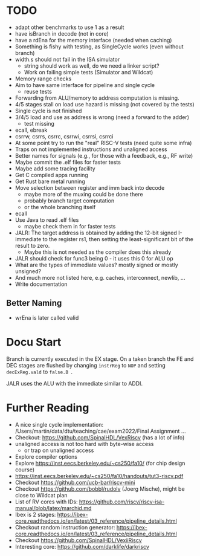 # TODO

 * adapt other benchmarks to use 1 as a result
 * have isBranch in decode (not in core)
 * have a rdEna for the memory interface (needed when caching)
 * Something is fishy with testing, as SingleCycle works (even without branch)
 * width.s should not fail in the ISA simulator
   - string should work as well, do we need a linker script?
   - Work on failing simple tests (Simulator and Wildcat)
 * Memory range checks
 * Aim to have same interface for pipeline and single cycle
   - reuse tests 
 * Forwarding from ALU/memory to address computation is missing.
 * 4/5 stages stall on load use hazard is missing (not covered by the tests)
 * Single cycle is not finished
 * 3/4/5 load and use as address is wrong (need a forward to the adder)
   - test missing
 * ecall, ebreak
 * csrrw, csrrs, csrrc, csrrwi, csrrsi, csrrci
 * At some point try to run the "real" RISC-V tests (need quite some infra)
 * Traps on not implemented instructions and unaligned access
 * Better names for signals (e.g., for those with a feedback, e.g., RF write)
 * Maybe commit the .elf files for faster tests
 * Maybe add some tracing facility
 * Get C compiled apps running
 * Get Rust bare metal running
 * Move selection between register and imm back into decode
   - maybe more of the muxing could be done there
   - probably branch target computation
   - or the whole branching itself
 * ecall
 * Use Java to read .elf files
   - maybe check them in for faster tests
 * JALR: The target address is obtained by adding the 12-bit signed I-immediate to the register rs1, then setting the least-significant bit of the result to zero.
   - Maybe this is not needed as the compiler does this already
 * JALR should check for func3 being 0 - it uses this 0 for ALU op
 * What are the types of immediate values? mostly signed or mostly unsigned?
 * And much more not listed here, e.g. caches, interconnect, newlib, ...
 * Write documentation

## Better Naming

 * wrEna is later called valid

# Docu Start

Branch is currently executed in the EX stage. On a taken branch the
FE and DEC stages are flushed by changing ```instrReg``` to ```NOP```
and setting ```decExReg.vald``` to ```false.B ```.

JALR uses the ALU with the immediate similar to ADDI.

# Further Reading
 * A nice single cycle implementation: /Users/martin/data/dtu/teaching/cae/exam2022/Final Assignment ...
 * Checkout: https://github.com/SpinalHDL/VexRiscv (has a lot of info)
 * unaligned access is not too hard with byte-wise access
   * or trap on unaligned access
 * Explore compiler options
 * Explore https://inst.eecs.berkeley.edu/~cs250/fa10/ (for chip design course)
 * https://inst.eecs.berkeley.edu/~cs250/fa10/handouts/tut3-riscv.pdf
 * Checkout https://github.com/ucb-bar/riscv-mini
 * Checkout https://github.com/bobbl/rudolv (Joerg Mische), might be close to Wildcat plan
 * List of RV cores with IDs: https://github.com/riscv/riscv-isa-manual/blob/latex/marchid.md
 * Ibex is 2 stages: https://ibex-core.readthedocs.io/en/latest/03_reference/pipeline_details.html
 * Checkout random instruction generator: https://ibex-core.readthedocs.io/en/latest/03_reference/pipeline_details.html
 * Checkout https://github.com/SpinalHDL/VexiiRiscv
 * Interesting core: https://github.com/darklife/darkriscv

